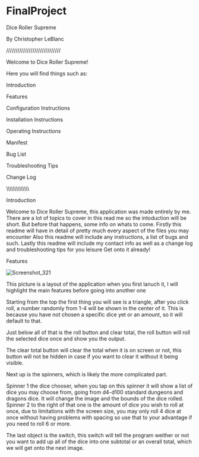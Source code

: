# FinalProject

Dice Roller Supreme

By Christopher LeBlanc

/////////////////////////////


Welcome to Dice Roller Supreme!

Here you will find things such as:

Introduction

Features

Configuration Instructions

Installation Instructions

Operating Instructions

Manifest

Bug List

Troubleshooting Tips

Change Log

\\\\\\\\\\\\\\\\\\\\\\\\\\\\

Introduction

Welcome to Dice Roller Supreme, this application was made entirely by me. 
There are a lot of topics to cover in this read me so the intoduction will be short.
But before that happens, some info on whats to come. 
Firstly this readme will have in detail of pretty much every aspect of the files you may encounter
Also this readme will include any instructions, a list of bugs and such.
Lastly this readme will include my contact info as well as a change log and troubleshooting tips for you leisure
Get onto it already!

Features 

![Screenshot_321](https://user-images.githubusercontent.com/82187028/115604248-26de2000-a2af-11eb-97af-9022d4a0022b.png)

This picture is a layout of the application when you first lanuch it, I will highlight the main features before going into another one

Starting from the top the first thing you will see is a triangle, after you click roll, a number randomly from 1-4 will be shown in the center of it. This is because you have not chosen a specific dice yet or an amount, so it will default to that.

Just below all of that is the roll button and clear total, the roll button will roll the selected dice once and show you the output. 

The clear total button will clear the total when it is on screen or not, this button will not be hidden in case if you want to clear it without it being visible.

Next up is the spinners, which is likely the more complicated part.

Spinner 1 the dice chooser, when you tap on this spinner it will show a list of dice you may choose from, going from d4-d100 standard dungeons and dragons dice. It will change the image and the bounds of the dice rolled.
Spinner 2 to the right of that one is the amount of dice you wish to roll at once, due to limitations with the screen size, you may only roll 4 dice at once without having problems with spacing so use that to your advantage if you need to roll 6 or more.

The last object is the switch, this switch will tell the program weither or not you want to add up all of the dice into one subtotal or an overall total, which we will get onto the next image.
